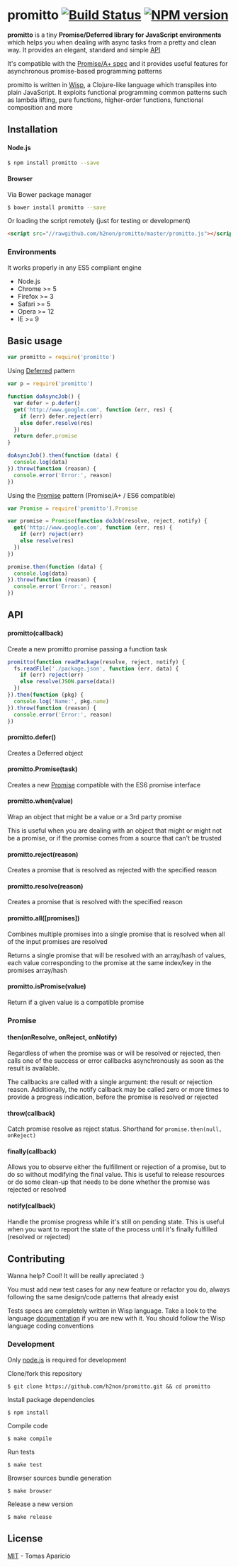 # promitto [![Build Status](https://secure.travis-ci.org/h2non/promitto.png?branch=master)][travis] [![NPM version](https://badge.fury.io/js/promitto.png)][npm]

**promitto** is a tiny **Promise/Deferred library for JavaScript environments** which helps you when dealing with async tasks from a pretty and clean way. It provides an elegant, standard and simple [API](#api)

It's compatible with the [Promise/A+ spec](http://promises-aplus.github.io/promises-spec/)
and it provides useful features for asynchronous promise-based programming patterns

promitto is written in [Wisp][wisp], a Clojure-like language which transpiles into plain JavaScript.
It exploits functional programming common patterns such as lambda lifting, pure functions, higher-order functions, functional composition and more

## Installation

#### Node.js

```bash
$ npm install promitto --save
```

#### Browser

Via Bower package manager
```bash
$ bower install promitto --save
```

Or loading the script remotely (just for testing or development)
```html
<script src="//rawgithub.com/h2non/promitto/master/promitto.js"></script>
```

### Environments

It works properly in any ES5 compliant engine

- Node.js
- Chrome >= 5
- Firefox >= 3
- Safari >= 5
- Opera >= 12
- IE >= 9

## Basic usage

```js
var promitto = require('promitto')
```

Using [Deferred](#promittodefer) pattern
```js
var p = require('promitto')

function doAsyncJob() {
  var defer = p.defer()
  get('http://www.google.com', function (err, res) {
    if (err) defer.reject(err)
    else defer.resolve(res)
  })
  return defer.promise
}

doAsyncJob().then(function (data) {
  console.log(data)
}).throw(function (reason) {
  console.error('Error:', reason)
})
```

Using the [Promise](#promittopromisetask) pattern (Promise/A+ / ES6 compatible)
```js
var Promise = require('promitto').Promise

var promise = Promise(function doJob(resolve, reject, notify) {
  get('http://www.google.com', function (err, res) {
    if (err) reject(err)
    else resolve(res)
  })
})

promise.then(function (data) {
  console.log(data)
}).throw(function (reason) {
  console.error('Error:', reason)
})
```

## API

#### promitto(callback)

Create a new promitto promise passing a function task

```js
promitto(function readPackage(resolve, reject, notify) {
  fs.readFile('./package.json', function (err, data) {
    if (err) reject(err)
    else resolve(JSON.parse(data))
  })
}).then(function (pkg) {
  console.log('Name:', pkg.name)
}).throw(function (reason) {
  console.error('Error:', reason)
})
```

#### promitto.defer()

Creates a Deferred object

#### promitto.Promise(task)

Creates a new [Promise](#promise) compatible with the ES6 promise interface

#### promitto.when(value)

Wrap an object that might be a value or a 3rd party promise

This is useful when you are dealing with an object that might or might not be a promise, or if the promise comes from a source that can't be trusted

#### promitto.reject(reason)

Creates a promise that is resolved as rejected with the specified reason

#### promitto.resolve(reason)

Creates a promise that is resolved with the specified reason

#### promitto.all([promises])

Combines multiple promises into a single promise that is resolved when all of the input promises are resolved

Returns a single promise that will be resolved with an array/hash of values, each value corresponding to the promise at the same index/key in the promises array/hash

#### promitto.isPromise(value)

Return if a given value is a compatible promise

### Promise

#### then(onResolve, onReject, onNotify)

Regardless of when the promise was or will be resolved or rejected, then calls one of the success or error callbacks asynchronously as soon as the result is available.

The callbacks are called with a single argument: the result or rejection reason. Additionally, the notify callback may be called zero or more times to provide a progress indication, before the promise is resolved or rejected

#### throw(callback)

Catch promise resolve as reject status.
Shorthand for `promise.then(null, onReject)`

#### finally(callback)

Allows you to observe either the fulfillment or rejection of a promise, but to do so without modifying the final value.
This is useful to release resources or do some clean-up that needs to be done whether the promise was rejected or resolved

#### notify(callback)

Handle the promise progress while it's still on pending state.
This is useful when you want to report the state of the process until it's finally fulfilled (resolved or rejected)

## Contributing

Wanna help? Cool! It will be really apreciated :)

You must add new test cases for any new feature or refactor you do,
always following the same design/code patterns that already exist

Tests specs are completely written in Wisp language.
Take a look to the language [documentation][wisp] if you are new with it.
You should follow the Wisp language coding conventions

### Development

Only [node.js](http://nodejs.org) is required for development

Clone/fork this repository
```
$ git clone https://github.com/h2non/promitto.git && cd promitto
```

Install package dependencies
```
$ npm install
```

Compile code
```
$ make compile
```

Run tests
```
$ make test
```

Browser sources bundle generation
```
$ make browser
```

Release a new version
```
$ make release
```

## License

[MIT](http://opensource.org/licenses/MIT) - Tomas Aparicio

[wisp]: https://github.com/Gozala/wisp
[travis]: http://travis-ci.org/h2non/promitto
[npm]: http://npmjs.org/package/promitto
